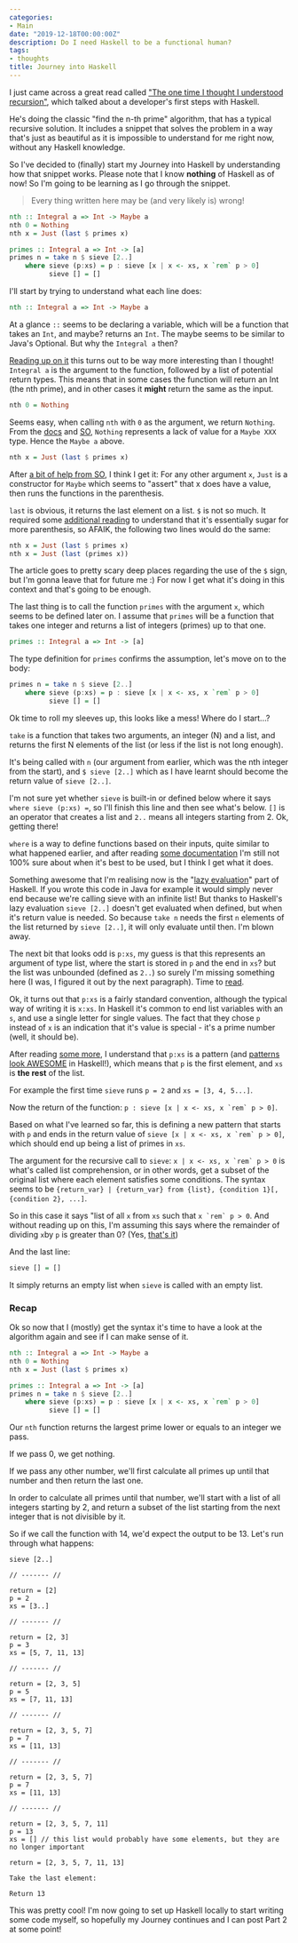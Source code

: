```yaml
---
categories:
- Main
date: "2019-12-18T00:00:00Z"
description: Do I need Haskell to be a functional human?
tags:
- thoughts
title: Journey into Haskell
---
```


I just came across a great read called ["The one time I thought I understood recursion"](https://functional.christmas/2019/18), which talked about a developer's first steps with Haskell.

He's doing the classic "find the n-th prime" algorithm, that has a typical recursive solution. It includes a snippet that solves the problem in a way that's just as beautiful as it is impossible to understand for me right now, without any Haskell knowledge.

So I've decided to (finally) start my Journey into Haskell by understanding how that snippet works. Please note that I know **nothing** of Haskell as of now! So I'm going to be learning as I go through the snippet.

> Every thing written here may be (and very likely is) wrong!

```haskell
nth :: Integral a => Int -> Maybe a
nth 0 = Nothing
nth x = Just (last $ primes x)

primes :: Integral a => Int -> [a]
primes n = take n $ sieve [2..]
    where sieve (p:xs) = p : sieve [x | x <- xs, x `rem` p > 0]
          sieve [] = []
```

I'll start by trying to understand what each line does:

```haskell
nth :: Integral a => Int -> Maybe a
```

At a glance `::` seems to be declaring a variable, which will be a function that takes an `Int`, and maybe? returns an `Int`. The maybe seems to be similar to Java's Optional. But why the `Integral a` then?

[Reading up on it](http://learnyouahaskell.com/syntax-in-functions) this turns out to be way more interesting than I thought! `Integral a` is the argument to the function, followed by a list of potential return types. This means that in some cases the function will return an Int (the nth prime), and in other cases it **might** return the same as the input.

```haskell
nth 0 = Nothing
```

Seems easy, when calling `nth` with `0` as the argument, we return `Nothing`. From the [docs](https://hackage.haskell.org/package/base-4.12.0.0/docs/Data-Maybe.html#v:Nothing) and [SO](https://stackoverflow.com/questions/22065358/what-is-the-type-of-nothing-in-haskell), `Nothing` represents a lack of value for a `Maybe XXX` type. Hence the `Maybe a` above.

```haskell
nth x = Just (last $ primes x)
```

After [a bit of help from SO](https://stackoverflow.com/questions/18808258/what-does-the-just-syntax-mean-in-haskell), I think I get it: For any other argument `x`, `Just` is a constructor for `Maybe` which seems to "assert" that x does have a value, then runs the functions in the parenthesis.

`last` is obvious, it returns the last element on a list.
`$` is not so much. It required some [additional reading](https://typeclasses.com/featured/dollar) to understand that it's essentially sugar for more parenthesis, so AFAIK, the following two lines would do the same:

```haskell
nth x = Just (last $ primes x)
nth x = Just (last (primes x))
```

The article goes to pretty scary deep places regarding the use of the `$` sign, but I'm gonna leave that for future me :) For now I get what it's doing in this context and that's going to be enough.

The last thing is to call the function `primes` with the argument `x`, which seems to be defined later on. I assume that `primes` will be a function that takes one integer and returns a list of integers (primes) up to that one.

```haskell
primes :: Integral a => Int -> [a]
```

The type definition for `primes` confirms the assumption, let's move on to the body:

```haskell
primes n = take n $ sieve [2..]
    where sieve (p:xs) = p : sieve [x | x <- xs, x `rem` p > 0]
          sieve [] = []
```

Ok time to roll my sleeves up, this looks like a mess! Where do I start...?

`take` is a function that takes two arguments, an integer (N) and a list, and returns the first N elements of the list (or less if the list is not long enough).

It's being called with `n` (our argument from earlier, which was the nth integer from the start), and `$ sieve [2..]` which as I have learnt should become the return value of `sieve [2..]`.

I'm not sure yet whether `sieve` is built-in or defined below where it says `where sieve (p:xs) =`, so I'll finish this line and then see what's below. `[]` is an operator that creates a list and `2..` means all integers starting from 2. Ok, getting there!

`where` is a way to define functions based on their inputs, quite similar to what happened earlier, and after reading [some documentation](https://wiki.haskell.org/Let_vs._Where) I'm still not 100% sure about when it's best to be used, but I think I get what it does.

Something awesome that I'm realising now is the "[lazy evaluation](https://wiki.haskell.org/Lazy_evaluation)" part of Haskell. If you wrote this code in Java for example it would simply never end because we're calling sieve with an infinite list! But thanks to Haskell's lazy evaluation `sieve [2..]` doesn't get evaluated when defined, but when it's return value is needed. So because `take n` needs the first `n` elements of the list returned by `sieve [2..]`, it will only evaluate until then. I'm blown away.

The next bit that looks odd is `p:xs`, my guess is that this represents an argument of type list, where the start is stored in `p` and the end in `xs`? but the list was unbounded (defined as `2..`) so surely I'm missing something here (I was, I figured it out by the next paragraph). Time to [read](https://wiki.haskell.org/How_to_read_Haskell).

Ok, it turns out that `p:xs` is a fairly standard convention, although the typical way of writing it is `x:xs`. In Haskell it's common to end list variables with an `s`, and use a single letter for single values. The fact that they chose `p` instead of `x` is an indication that it's value is special - it's a prime number (well, it should be).

After reading [some more](http://learnyouahaskell.com/syntax-in-functions), I understand that `p:xs` is a pattern (and [patterns look AWESOME](https://www.haskell.org/tutorial/patterns.html) in Haskell!), which means that `p` is the first element, and `xs` is **the rest** of the list.

For example the first time `sieve` runs `p = 2` and `xs = [3, 4, 5...]`.

Now the return of the function: ``p : sieve [x | x <- xs, x `rem` p > 0]``.

Based on what I've learned so far, this is defining a new pattern that starts with `p` and ends in the return value of ``sieve [x | x <- xs, x `rem` p > 0]``, which should end up being a list of primes in `xs`.

The argument for the recursive call to `sieve`: ``x | x <- xs, x `rem` p > 0`` is what's called list comprehension, or in other words, get a subset of the original list where each element satisfies some conditions. The syntax seems to be `{return_var} | {return_var} from {list}, {condition 1}[, {condition 2}, ...]`.

So in this case it says "list of all `x` from `xs` such that ``x `rem` p > 0``. And without reading up on this, I'm assuming this says where the remainder of dividing `x`by `p` is greater than 0? (Yes, [that's it](http://zvon.org/other/haskell/Outputprelude/rem_f.html))

And the last line:

```haskell
sieve [] = []
```

It simply returns an empty list when `sieve` is called with an empty list.

### Recap

Ok so now that I (mostly) get the syntax it's time to have a look at the algorithm again and see if I can make sense of it.

```haskell
nth :: Integral a => Int -> Maybe a
nth 0 = Nothing
nth x = Just (last $ primes x)

primes :: Integral a => Int -> [a]
primes n = take n $ sieve [2..]
    where sieve (p:xs) = p : sieve [x | x <- xs, x `rem` p > 0]
          sieve [] = []
```

Our `nth` function returns the largest prime lower or equals to an integer we pass.

If we pass 0, we get nothing.

If we pass any other number, we'll first calculate all primes up until that number and then return the last one.

In order to calculate all primes until that number, we'll start with a list of all integers starting by 2, and return a subset of the list starting from the next integer that is not divisible by it.

So if we call the function with 14, we'd expect the output to be 13. Let's run through what happens:

```
sieve [2..]

// ------- //

return = [2]
p = 2
xs = [3..]

// ------- //

return = [2, 3]
p = 3
xs = [5, 7, 11, 13]

// ------- //

return = [2, 3, 5]
p = 5
xs = [7, 11, 13]

// ------- //

return = [2, 3, 5, 7]
p = 7
xs = [11, 13]

// ------- //

return = [2, 3, 5, 7]
p = 7
xs = [11, 13]

// ------- //

return = [2, 3, 5, 7, 11]
p = 13
xs = [] // this list would probably have some elements, but they are no longer important

return = [2, 3, 5, 7, 11, 13]

Take the last element:

Return 13
```

This was pretty cool! I'm now going to set up Haskell locally to start writing some code myself, so hopefully my Journey continues and I can post Part 2 at some point!
